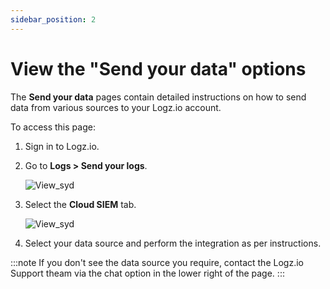 ```yaml
---
sidebar_position: 2
---
```


# View the "Send your data" options

The **Send your data** pages contain detailed instructions on how to send data from various sources to your Logz.io account. 

To access this page:

1. Sign in to Logz.io.

2. Go to **Logs > Send your logs**.

   ![View_syd](https://dytvr9ot2sszz.cloudfront.net/logz-docs/siem-quick-start/view-syd-2.png)

3. Select the **Cloud SIEM** tab.

   ![View_syd](https://dytvr9ot2sszz.cloudfront.net/logz-docs/siem-quick-start/view-syd-3.png)

4. Select your data source and perform the integration as per instructions.

:::note
If you don't see the data source you require, contact the Logz.io Support theam via the chat option in the lower right of the page.
:::

